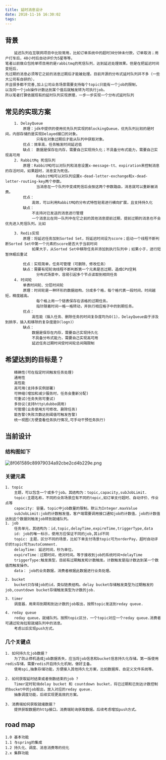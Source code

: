 ```yaml
---
title: 延时消息设计
date: 2018-11-16 16:30:02
tags:
---
```


## 背景
        延迟队列在互联网项目中比较常用，比如订单系统中的超时30分钟未付款，订单取消；用户打车后，48小时后自动评价为5星等等。
    笔者以前做众包抢单项目用的是rabbitmq的死信队列，达到延迟处理效果。但是在把延迟时间变短后，
    先过期的消息必须等它之前的消息过期后才能被处理。目前开源的分布式延时队列并不多（一些大公司有自研的），
    并且很多都不完善,加上公司业务场景需要支持每个topic只能有一个job的限制，
    以及同一个job操作计数达到某个值后就触发转为可执行job。
    所以笔者打算依据现有的延时队列实现原理，一步一步实现一个分布式延时队列

## 常见的实现方案       
        1. DelayQueue 
            原理：jdk中提供的使用优先队列实现的BlockingQueue，优先队列比较的是时间，内部存储的是实现Delayed接口的对象。 
                  只有在对象过期后才能从队列中获取对象。
            优点：效率高，任务触发时间延迟低
            缺点： 数据是保存在内存，需要自己实现持久化；不具备分布式能力，需要自己实现高可用
        2. RabbitMq 死信队列
            原理：RabbitMQ可以对队列和消息设置x-message-tt、expiration来控制消息的存活时间，如果超时，消息变为死信。
                  RabbitMQ可以对队列设置x-dead-letter-exchange和x-dead-letter-routing-key两个参数。
                  当消息在一个队列中变成死信后会按这两个参数路由，消息就可以重新被消费。
            优点：
                高效，可以利用RabbitMQ的分布式特性轻易进行横向扩展，且支持持久化
            缺点：
                不支持对已发送的消息进行管理
                一个消息比在同一队列中在它之前的其他消息提前过期，提前过期的消息也不会优先进入死信队列。比如
                
<!-- more -->

        3. Redis实现
            原理：将延迟任务加到Sorted Set，将延迟时间设为score；启动一个线程不断判断Sorted Set中第一个元素的score是否大于当前时间
                如果大于，从Sorted Set中移除任务并添加到执行队列中；如果小于，进行短暂休眠后重试
            
            优点：实现简单，任务可管理（可删除、修改任务）
            缺点：需要有短轮询线程不断判断第一个元素是否过期，造成CPU空耗
                  分布式场景中，容易引起多个节点读取到相同任务
        4. 时间轮
            单表时间轮、分层时间轮
            原理：时间轮是一种环形的数据结构，分成多个格，每个格代表一段时间，时间越短，精度越高。
                  每个格上用一个链表保存在该格的过期任务。
                  指针随着时间一格一格转动，并执行相应格子中的到期任务。
            优点：
                高性能（插入任务、删除任务的时间复杂度均为O(1)，DelayQueue由于涉及到排序，插入和移除的复杂度是O(logn)）
            缺点：
                数据是保存在内存，需要自己实现持久化
                不具备分布式能力，需要自己实现高可用
                延迟任务过期时间受时间轮总间隔限制

## 希望达到的目标是？
        精确性(可在指定时间触发任务处理)
        通用性
        高性能
        高可用(支持多实例部署)
        可伸缩(增加和减少服务时，任务会重新分配)
        可重试(任务失败可重试)
        多协议(支持http\dubbo调用)
        可管理(业务使用方可修改、删除任务)
        能告警(失败次数达到阈值可触发告警)
        统一视图(方便查看任务执行情况,可手动干预任务执行)

## 当前设计    
    
### 结构图如下

![8f061589c89979034a92cbe2cd4b229e.png](evernotecid://828564D9-41A6-4AB5-91C7-510B39A2D751/appyinxiangcom/79943/ENResource/p652)

### 关键元素
    1. topic
        主题，可以包含一个或多个job。其结构为：topic,capacity,subJobLimit.
        topic:主题名称，不同的业务场景应有不同的topic,如订单支付超时、自动评价、作业点等
        capacity: 容量。topic中job数量的限制。默认为Integer.maxValue
        subJobLimit:job的计数触发值，客户端需要调用接口通知job的计数值，job的计数值达到这个数据则触发job转到就绪队列。
    1. job
        任务单元，其结构为：id,topic,delayTime,expireTime,triggerType,data
        id: job的唯一标示，使用方应保证不同的job,其id不同
        topic: 主题，区分不同的场景，比如下单支付场景topic可为orderPay，超时自动评价的topic可为autoComment.
        delayTime: 延迟时间，秒为单位。
        expireTime：过期时间，绝对时间。等于接收到job的系统时间+delayTime
        triggerType:触发类型，目前有过期触发和计数触发。计数触发是指计数达到某一个数值而触发操作。
        data： job的业务数据，消费者根据此数据进行业务处理。
        
    2. bucket
        bucket只存储job的id，类似链表结构。delay bucket存储触发类型为过期触发的job,countdown bucket存储触发类型为计数的job.
        
    3. timer
        调度器，用来将到期和到达计数的job取出，按照topic发送到reday queue.
        
    4. reday queue
        reday queue，就绪队列。按照topic区分，一个topic对应一个reday queue.消费者可通过轮询拉取就绪队列中的消息。
        考虑以后实现push方式。
### 几个关键点
    1. 如何持久化job数据？
        为了防止停机造成job数据丢失，应当将job信息和bucket信息持久化存储。第一版使用redis存储，需要redis开启持久化机制，做好主备。
        使用spi,抽象存储功能，方便接入其他持久化方案，比如数据库、自定义文件系统等。
        
    2. 如何获取延时结束或者倒数结束的job ?
        Timer定时轮询delay bucket 和 countdown bucket，将已过期和已到达计数控制的bucket中的job取出，放入对应的reday queue.
        抽象调度功能，后续实现更高效的方案。
    
    3. 消费端如何获取就绪数据？
        提供获取数据的http接口，消费端轮询获取数据。后续考虑增加push方式。

## road map
    1.0 基本功能
    1.1 与spring的集成
    1.2 持久化、调度、消息消费等的优化
    2.x 集群功能